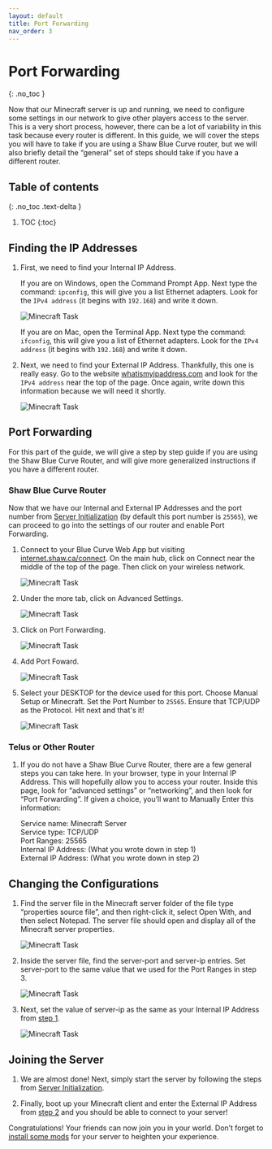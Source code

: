```yaml
---
layout: default
title: Port Forwarding
nav_order: 3
---
```


# Port Forwarding
{: .no_toc }

Now that our Minecraft server is up and running, we need to configure some settings in our network to give other players access to the server. This is a very short process, however, there can be a lot of variability in this task because every router is different. In this guide, we will cover the steps you will have to take if you are using a Shaw Blue Curve router, but we will also briefly detail the “general” set of steps should take if you have a different router.

## Table of contents
{: .no_toc .text-delta }

1. TOC
{:toc}

## Finding the IP Addresses

1. First, we need to find your Internal IP Address. 

    If you are on Windows, open the Command Prompt App. Next type the command: `ipconfig`, this will give you a list Ethernet adapters. Look for the `IPv4 address` (it begins with `192.168`) and write it down.
    
      ![Minecraft Task](../assets/images/port/Task2.01.png)
        
    If you are on Mac, open the Terminal App. Next type the command: `ifconfig`, this will give you a list of Ethernet adapters. Look for the `IPv4 address` (it begins with `192.168`) and write it down.

2. Next, we need to find your External IP Address. Thankfully, this one is really easy. Go to the website [whatismyipaddress.com](https://whatismyipaddress.com/) and look for the `IPv4 address` near the top of the page. Once again, write down this information because we will need it shortly.
        
      ![Minecraft Task](../assets/images/port/Task2.03.png)

## Port Forwarding   

For this part of the guide, we will give a step by step guide if you are using the Shaw Blue Curve Router, and will give more generalized instructions if you have a different router.

### Shaw Blue Curve Router

Now that we have our Internal and External IP Addresses and the port number from [Server Initialization](https://lbeique.github.io/How-To-Setup-a-Minecraft-Server/docs/Server%20Initialization/#changing-the-configurations) (by default this port number is `25565`), we can proceed to go into the settings of our router and enable Port Forwarding.

1. Connect to your Blue Curve Web App but visiting [internet.shaw.ca/connect](https://internet.shaw.ca/connect). On the main hub, click on Connect near the middle of the top of the page. Then click on your wireless network.

    ![Minecraft Task](../assets/images/port/2.07.png)

2. Under the more tab, click on Advanced Settings.

    ![Minecraft Task](../assets/images/port/2.08.png)

3. Click on Port Forwarding.

    ![Minecraft Task](../assets/images/port/2.09.png)

4. Add Port Foward.

    ![Minecraft Task](../assets/images/port/2.10.png)

5. Select your DESKTOP for the device used for this port. Choose Manual Setup or Minecraft. Set the Port Number to `25565`. Ensure that TCP/UDP as the Protocol. Hit next and that's it!

    ![Minecraft Task](../assets/images/port/2.11.png)

### Telus or Other Router

1. If you do not have a Shaw Blue Curve Router, there are a few general steps you can take here. In your browser, type in your Internal IP Address. This will hopefully allow you to access your router. Inside this page, look for “advanced settings” or “networking”, and then look for “Port Forwarding”. If given a choice, you’ll want to Manually Enter this information:

    Service name: Minecraft Server  
    Service type: TCP/UDP  
    Port Ranges: 25565  
    Internal IP Address: (What you wrote down in step 1)  
    External IP Address: (What you wrote down in step 2)  

## Changing the Configurations

1. Find the server file in the Minecraft server folder of the file type “properties source file”, and then right-click it, select Open With, and then select Notepad. The server file should open and display all of the Minecraft server properties.

      ![Minecraft Task](../assets/images/port/Task2.04.png)

2. Inside the server file, find the server-port and server-ip entries. Set server-port to the same value that we used for the Port Ranges in step 3. 

      ![Minecraft Task](../assets/images/port/Task2.05.png)

3. Next, set the value of server-ip as the same as your Internal IP Address from [step 1](https://lbeique.github.io/How-To-Setup-a-Minecraft-Server/docs/PortForward/#finding-the-ip-addresses).

      ![Minecraft Task](../assets/images/port/Task2.06.png)

## Joining the Server

1. We are almost done! Next, simply start the server by following the steps from [Server Initialization](https://lbeique.github.io/How-To-Setup-a-Minecraft-Server/docs/Server%20Initialization/#starting-the-server).

2. Finally, boot up your Minecraft client and enter the External IP Address from [step 2](https://lbeique.github.io/How-To-Setup-a-Minecraft-Server/docs/PortForward/#finding-the-ip-addresses) and you should be able to connect to your server!

Congratulations! Your friends can now join you in your world. Don’t forget to [install some mods](https://lbeique.github.io/How-To-Setup-a-Minecraft-Server/docs/Install%20Mods/) for your server to heighten your experience.
